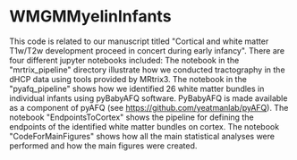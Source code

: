 # WMGMMyelinInfants
This code is related to our manuscript titled "Cortical and white matter T1w/T2w development proceed in concert during early infancy". There are four different jupyter notebooks included: The notebook in the "mrtrix_pipeline" directory illustrate how we conducted tractography in the dHCP data using tools provided by MRtrix3. The notebook in the "pyafq_pipeline" shows how we identified 26 white matter bundles in individual infants using pyBabyAFQ software. PyBabyAFQ is made available as a  component of pyAFQ (see https://github.com/yeatmanlab/pyAFQ). The notebook "EndpointsToCortex" shows the pipeline for defining the endpoints of the identified white matter bundles on cortex. The notebook "CodeForMainFigures" shows how all the main statistical analyses were performed and how the main figures were created. 
